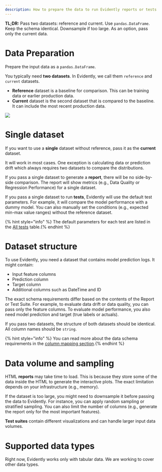 ```yaml
---
description: How to prepare the data to run Evidently reports or tests.
---
```


**TL;DR:** Pass two datasets: reference and current. Use `pandas.DataFrame`. Keep the schema identical. Downsample if too large. As an option, pass only the current data.  

# Data Preparation

Prepare the input data as a `pandas.DataFrame`. 
 
You typically need **two datasets**. In Evidently, we call them `reference` and `current` datasets.
* **Reference** dataset is a baseline for comparison. This can be training data or earlier production data.
* **Current** dataset is the second dataset that is compared to the baseline. It can include the most recent production data.

![](<../.gitbook/assets/two\_datasets\_classification (1).png>)

# Single dataset

If you want to use a **single** dataset without reference, pass it as the **current** dataset. 
 
It will work in most cases. One exception is calculating data or prediction drift which always requires two datasets to compare the distributions.
 
If you pass a single dataset to generate a **report**, there will be no side-by-side comparison. The report will show metrics (e.g., Data Quality or Regression Performance) for a single dataset.
 
If you pass a single dataset to run **tests**, Evidently will use the default test parameters. For example, it will compare the model performance with a dummy model. You can also manually set the conditions (e.g., expected min-max value ranges) without the reference dataset.  

{% hint style="info" %} The default parameters for each test are listed in the [All tests](../reference/all-tests) table.{% endhint %}

# Dataset structure

To use Evidently, you need a dataset that contains model prediction logs. It might contain:

* Input feature columns  
* Prediction column 
* Target column 
* Additional columns such as DateTime and ID
 
The exact schema requirements differ based on the contents of the Report or Test Suite. For example, to evaluate data drift or data quality, you can pass only the feature columns. To evaluate model performance, you also need model prediction and target (true labels or actuals).
 
If you pass two datasets, the structure of both datasets should be identical. All column names should be `string`.
 
{% hint style="info" %} You can read more about the data schema requirements in the [column mapping section](column-mapping).{% endhint %}

# Data volume and sampling

HTML **reports** may take time to load. This is because they store some of the data inside the HTML to generate the interactive plots. The exact limitation depends on your infrastructure (e.g., memory). 

If the dataset is too large, you might need to downsample it before passing the data to Evidently. For instance, you can apply random sampling or stratified sampling. You can also limit the number of columns (e.g., generate the report only for the most important features).

**Test suites** contain different visualizations and can handle larger input data volumes. 

# Supported data types

Right now, Evidently works only with tabular data. We are working to cover other data types.

